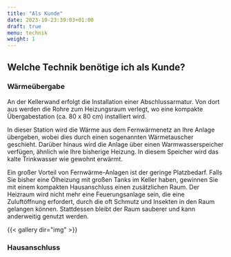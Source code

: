 ```yaml
---
title: "Als Kunde"
date: 2023-10-23:39:03+01:00
draft: true
menu: technik
weight: 1
---
```


## Welche Technik benötige ich als Kunde?

### Wärmeübergabe

An der Kellerwand erfolgt die Installation einer Abschlussarmatur. Von dort aus werden die Rohre zum Heizungsraum verlegt, wo eine kompakte Übergabestation (ca. 80 x 80 cm) installiert wird.

In dieser Station wird die Wärme aus dem Fernwärmenetz an Ihre Anlage übergeben, wobei dies durch einen sogenannten Wärmetauscher geschieht. Darüber hinaus wird die Anlage über einen Warmwasserspeicher verfügen, ähnlich wie Ihre bisherige Heizung. In diesem Speicher wird das kalte Trinkwasser wie gewohnt erwärmt.

Ein großer Vorteil von Fernwärme-Anlagen ist der geringe Platzbedarf. Falls Sie bisher eine Ölheizung mit großen Tanks im Keller haben, gewinnen Sie mit einem kompakten Hausanschluss einen zusätzlichen Raum. Der Heizraum wird nicht mehr eine Feuerungsanlage sein, die eine Zuluftöffnung erfordert, durch die oft Schmutz und Insekten in den Raum gelangen können. Stattdessen bleibt der Raum sauberer und kann anderweitig genutzt werden.

{{< gallery dir="img" >}}

### Hausanschluss